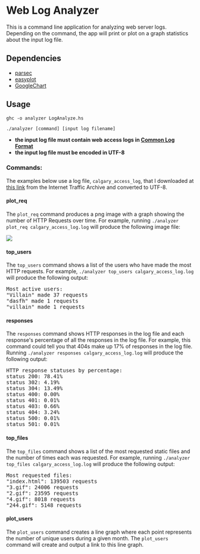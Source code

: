# Web Log Analyzer

This is a command line application for analyzing web server logs. Depending on the command, the app will print or plot on a graph statistics about the input log file.

## Dependencies
* [parsec](https://hackage.haskell.org/package/parsec)
* [easyplot](https://hackage.haskell.org/package/easyplot-1.0/docs/Graphics-EasyPlot.html)
* [GoogleChart](https://hackage.haskell.org/package/GoogleChart)

## Usage
`ghc -o analyzer LogAnalyze.hs`

`./analyzer [command] [input log filename]`

* __the input log file must contain web access logs in [Common Log Format](https://en.wikipedia.org/wiki/Common_Log_Format)__
* __the input log file must be encoded in UTF-8__

### Commands:
The examples below use a log file, `calgary_access_log`, that I downloaded at [this link](http://ita.ee.lbl.gov/html/contrib/Calgary-HTTP.html) from the Internet Traffic Archive and converted to UTF-8.

#### plot_req
The `plot_req` command produces a png image with a graph showing the number of HTTP Requests over time.
For example, running `./analyzer plot_req calgary_access_log.log` will produce the following image file:

![](https://s17.postimg.org/rk5uoomq7/requests.png?raw=true)

#### top_users
The `top_users` command shows a list of the users who have made the most HTTP requests. For example, `./analyzer top_users calgary_access_log.log` will produce the following output:

<pre>
Most active users:
"Villain" made 37 requests
"dasfh" made 1 requests
"villain" made 1 requests
</pre>

#### responses
The `responses` command shows HTTP responses in the log file and each response's percentage of all the responses in the log file. For example, this command could tell you that 404s make up 17% of responses in the log file. Running `./analyzer responses calgary_access_log.log` will produce the following output:

<pre>
HTTP response statuses by percentage:
status 200:	78.41%
status 302:	4.19%
status 304:	13.49%
status 400:	0.00%
status 401:	0.01%
status 403:	0.66%
status 404:	3.24%
status 500:	0.01%
status 501:	0.01%
</pre>

#### top_files
The `top_files` command shows a list of the most requested static files and the number of times each was requested. For example, running `./analyzer top_files calgary_access_log.log` will produce the following output:

<pre>
Most requested files:
"index.html": 139503 requests
"3.gif": 24006 requests
"2.gif": 23595 requests
"4.gif": 8018 requests
"244.gif": 5148 requests
</pre>

#### plot_users
The `plot_users` command creates a line graph where each point represents the number of unique users during a given month. The `plot_users` command will create and output a link to this line graph.
